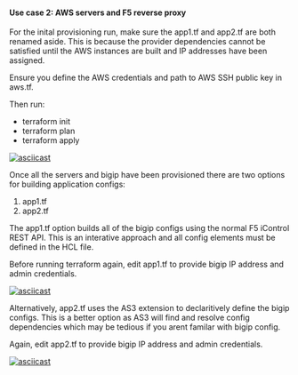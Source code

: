 #### Use case 2: AWS servers and F5 reverse proxy

For the inital provisioning run, make sure the app1.tf and app2.tf are both renamed aside. This is because the provider dependencies cannot be satisfied until the AWS instances are built and IP addresses have been assigned.

Ensure you define the AWS credentials and path to AWS SSH public key in aws.tf.

Then run:
- terraform init
- terraform plan 
- terraform apply

[![asciicast](https://asciinema.org/a/tExc9HAhfVhDK34e5yFY812u4.svg)](https://asciinema.org/a/tExc9HAhfVhDK34e5yFY812u4)

Once all the servers and bigip have been provisioned there are two options for building application configs:
1. app1.tf
2. app2.tf

The app1.tf option builds all of the bigip configs using the normal F5 iControl REST API. This is an interative approach and all config elements must be defined in the HCL file.

Before running terraform again, edit app1.tf to provide bigip IP address and admin credentials.

[![asciicast](https://asciinema.org/a/RwfAcCsQ70k36QWhMMF0b7pxq.svg)](https://asciinema.org/a/RwfAcCsQ70k36QWhMMF0b7pxq)

Alternatively, app2.tf uses the AS3 extension to declaritively define the bigip configs. This is a better option as AS3 will find and resolve config dependencies which may be tedious if you arent familar with bigip config.

Again, edit app2.tf to provide bigip IP address and admin credentials.

[![asciicast](https://asciinema.org/a/fcPDmaw3D2E8D4iv6tBHKIXaF.svg)](https://asciinema.org/a/fcPDmaw3D2E8D4iv6tBHKIXaF)

